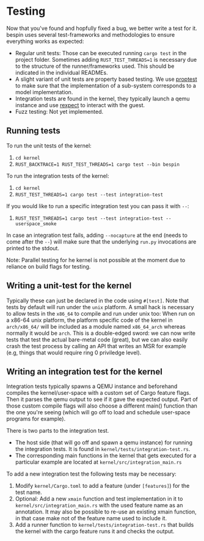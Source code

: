 # Testing

Now that you've found and hopfully fixed a bug, we better write a test for it.
bespin uses several test-frameworks and methodologies to ensure everything works
as expected:

- Regular unit tests: Those can be executed running `cargo test` in the project
  folder. Sometimes adding `RUST_TEST_THREADS=1` is necessary due to the
  structure of the runner/frameworks used. This should be indicated in the
  individual READMEs.
- A slight variant of unit tests are property based testing. We use
  [proptest](https://github.com/altsysrq/proptest) to make sure that the
  implementation of a sub-system corresponds to a model implementation.
- Integration tests are found in the kernel, they typically launch a qemu
  instance and use [rexpect](https://github.com/philippkeller/rexpect) to
  interact with the guest.
- Fuzz testing: Not yet implemented.

## Running tests

To run the unit tests of the kernel:

1. `cd kernel`
1. `RUST_BACKTRACE=1 RUST_TEST_THREADS=1 cargo test --bin bespin`

To run the integration tests of the kernel:

1. `cd kernel`
1. `RUST_TEST_THREADS=1 cargo test --test integration-test`

If you would like to run a specific integration test you can pass it with `--`:

1. `RUST_TEST_THREADS=1 cargo test --test integration-test -- userspace_smoke`

In case an integration test fails, adding `--nocapture` at the end (needs to
come after the `--`) will make sure that the underlying `run.py` invocations are
printed to the stdout.

Note: Parallel testing for he kernel is not possible at the moment due to
reliance on build flags for testing.

## Writing a unit-test for the kernel

Typically these can just be declared in the code using `#[test]`. Note that
tests by default will run under the `unix` platform. A small hack is necessary
to allow tests in the `x86_64` to compile and run under unix too: When run on a
x86-64 unix platform, the platform specific code of the kernel in `arch/x86_64/`
will be included as a module named `x86_64_arch` whereas normally it would be
`arch`. This is a double-edged sword: we can now write tests that test the
actual bare-metal code (great), but we can also easily crash the test process by
calling an API that writes an MSR for example (e.g, things that would require
ring 0 priviledge level).

## Writing an integration test for the kernel

Integration tests typically spawns a QEMU instance and beforehand compiles the
kernel/user-space with a custom set of Cargo feature flags. Then it parses the
qemu output to see if it gave the expected output. Part of those custom compile
flags will also choose a different main() function than the one you're seeing
(which will go off to load and schedule user-space programs for example).

There is two parts to the integration test.

- The host side (that will go off and spawn a qemu instance) for running the
  integration tests. It is found in `kernel/tests/integration-test.rs`.
- The corresponding main functions in the kernel that gets executed for a
  particular example are located at `kernel/src/integration_main.rs`

To add a new integration test the following tests may be necessary:

1. Modify `kernel/Cargo.toml` to add a feature (under `[features]`) for the test
   name.
1. Optional: Add a new `xmain` function and test implementation in it to
   `kernel/src/integration_main.rs` with the used feature name as an annotation.
   It may also be possible to re-use an existing xmain function, in that case
   make not of the feature name used to include it.
1. Add a runner function to `kernel/tests/integration-test.rs` that builds the
   kernel with the cargo feature runs it and checks the output.
